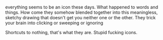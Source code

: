 

everything seems to be an icon these days.
What happened to words and things. How come they somehow blended together into this meaningless, sketchy drawing that doesn't get you neither one or the other. They trick your brain into clicking or sweeping or ignoring

Shortcuts to nothing, that's what they are. Stupid fucking icons.